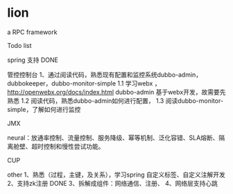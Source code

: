 # lion

a RPC framework

Todo list

spring 支持 DONE


管控控制台
1、通过阅读代码，熟悉现有配置和监控系统dubbo-admin， dubbokeeper，dubbo-monitor-simple
1.1 学习webx ，http://openwebx.org/docs/index.html
    dubbo-admin 基于webx开发，故需要先熟悉
1.2 阅读代码，熟悉dubbo-admin如何进行配置，
1.3 阅读dubbo-monitor-simple，了解如何进行监控    
     
JMX

neural：放通率控制、流量控制、服务降级、幂等机制、泛化容错、SLA熔断、隔离舱壁、超时控制和慢性尝试功能。

CUP


other
1、熟悉（过程，主键，及关系），学习spring 自定义标签、自定义注解开发 
2、支持zk注册 DONE
3、拆解成组件：网络通信、注册、
4、网络层支持心跳




